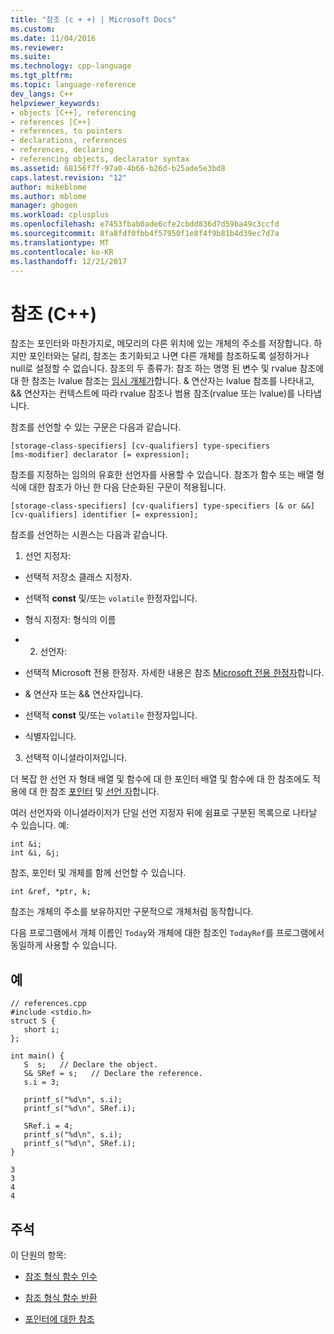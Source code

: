 ```yaml
---
title: "참조 (c + +) | Microsoft Docs"
ms.custom: 
ms.date: 11/04/2016
ms.reviewer: 
ms.suite: 
ms.technology: cpp-language
ms.tgt_pltfrm: 
ms.topic: language-reference
dev_langs: C++
helpviewer_keywords:
- objects [C++], referencing
- references [C++]
- references, to pointers
- declarations, references
- references, declaring
- referencing objects, declarator syntax
ms.assetid: 68156f7f-97a0-4b66-b26d-b25ade5e3bd8
caps.latest.revision: "12"
author: mikeblome
ms.author: mblome
manager: ghogen
ms.workload: cplusplus
ms.openlocfilehash: e7453fbab0ade6cfe2cbdd836d7d59ba49c3ccfd
ms.sourcegitcommit: 8fa8fdf0fbb4f57950f1e8f4f9b81b4d39ec7d7a
ms.translationtype: MT
ms.contentlocale: ko-KR
ms.lasthandoff: 12/21/2017
---
```

# <a name="references-c"></a>참조 (C++)
참조는 포인터와 마찬가지로, 메모리의 다른 위치에 있는 개체의 주소를 저장합니다. 하지만 포인터와는 달리, 참조는 초기화되고 나면 다른 개체를 참조하도록 설정하거나 null로 설정할 수 없습니다. 참조의 두 종류가: 참조 하는 명명 된 변수 및 rvalue 참조에 대 한 참조는 lvalue 참조는 [임시 개체가](../cpp/temporary-objects.md)합니다. & 연산자는 lvalue 참조를 나타내고, && 연산자는 컨텍스트에 따라 rvalue 참조나 범용 참조(rvalue 또는 lvalue)를 나타냅니다.  
  
 참조를 선언할 수 있는 구문은 다음과 같습니다.  
  
```  
[storage-class-specifiers] [cv-qualifiers] type-specifiers   
[ms-modifier] declarator [= expression];  
```  
  
 참조를 지정하는 임의의 유효한 선언자를 사용할 수 있습니다. 참조가 함수 또는 배열 형식에 대한 참조가 아닌 한 다음 단순화된 구문이 적용됩니다.  
  
```  
[storage-class-specifiers] [cv-qualifiers] type-specifiers [& or &&]   
[cv-qualifiers] identifier [= expression];  
```  
  
 참조를 선언하는 시퀀스는 다음과 같습니다.  
  
 1. 선언 지정자:  
  
-   선택적 저장소 클래스 지정자.  
  
-   선택적 **const** 및/또는 `volatile` 한정자입니다.  
  
-   형식 지정자: 형식의 이름  
  
-   2. 선언자:  
  
-   선택적 Microsoft 전용 한정자. 자세한 내용은 참조 [Microsoft 전용 한정자](../cpp/microsoft-specific-modifiers.md)합니다.  
  
-   & 연산자 또는 && 연산자입니다.  
  
-   선택적 **const** 및/또는 `volatile` 한정자입니다.  
  
-   식별자입니다.  
  
 3. 선택적 이니셜라이저입니다.  
  
 더 복잡 한 선언 자 형태 배열 및 함수에 대 한 포인터 배열 및 함수에 대 한 참조에도 적용에 대 한 참조 [포인터](../cpp/pointers-cpp.md) 및 [선언 자](http://msdn.microsoft.com/en-us/8a7b9b51-92bd-4ac0-b3fe-0c4abe771838)합니다.  
  
 여러 선언자와 이니셜라이저가 단일 선언 지정자 뒤에 쉼표로 구분된 목록으로 나타날 수 있습니다. 예:  
  
```  
int &i;   
int &i, &j;   
```  
  
 참조, 포인터 및 개체를 함께 선언할 수 있습니다.  
  
```  
int &ref, *ptr, k;   
```  
  
 참조는 개체의 주소를 보유하지만 구문적으로 개체처럼 동작합니다.  
  
 다음 프로그램에서 개체 이름인 `Today`와 개체에 대한 참조인 `TodayRef`를 프로그램에서 동일하게 사용할 수 있습니다.  
  
## <a name="example"></a>예  
  
```  
// references.cpp  
#include <stdio.h>  
struct S {  
   short i;  
};  
  
int main() {  
   S  s;   // Declare the object.  
   S& SRef = s;   // Declare the reference.  
   s.i = 3;  
  
   printf_s("%d\n", s.i);  
   printf_s("%d\n", SRef.i);  
  
   SRef.i = 4;  
   printf_s("%d\n", s.i);  
   printf_s("%d\n", SRef.i);  
}  
```  
  
```Output  
3  
3  
4  
4  
```  
  
## <a name="comment"></a>주석  
 이 단원의 항목:  
  
-   [참조 형식 함수 인수](../cpp/reference-type-function-arguments.md)  
  
-   [참조 형식 함수 반환](../cpp/reference-type-function-returns.md)  
  
-   [포인터에 대한 참조](../cpp/references-to-pointers.md)  
  
